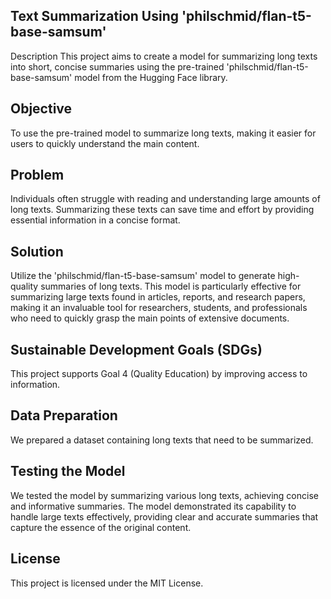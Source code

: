 ## Text Summarization Using 'philschmid/flan-t5-base-samsum'


Description
This project aims to create a model for summarizing long texts into short, concise summaries using the pre-trained 'philschmid/flan-t5-base-samsum' model from the Hugging Face library.

## Objective
To use the pre-trained model to summarize long texts, making it easier for users to quickly understand the main content.

## Problem
Individuals often struggle with reading and understanding large amounts of long texts. Summarizing these texts can save time and effort by providing essential information in a concise format.

## Solution
Utilize the 'philschmid/flan-t5-base-samsum' model to generate high-quality summaries of long texts. This model is particularly effective for summarizing large texts found in articles, reports, and research papers, making it an invaluable tool for researchers, students, and professionals who need to quickly grasp the main points of extensive documents.

## Sustainable Development Goals (SDGs)
This project supports Goal 4 (Quality Education) by improving access to information.

## Data Preparation
We prepared a dataset containing long texts that need to be summarized.

## Testing the Model
We tested the model by summarizing various long texts, achieving concise and informative summaries. The model demonstrated its capability to handle large texts effectively, providing clear and accurate summaries that capture the essence of the original content.

## License
This project is licensed under the MIT License.

